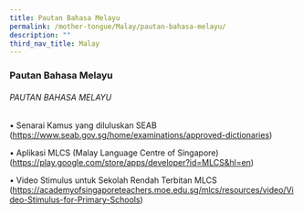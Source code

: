 ```yaml
---
title: Pautan Bahasa Melayu
permalink: /mother-tongue/Malay/pautan-bahasa-melayu/
description: ""
third_nav_title: Malay
---
```

### Pautan Bahasa Melayu


###### PAUTAN BAHASA MELAYU

•	Senarai Kamus yang diluluskan SEAB 
(https://www.seab.gov.sg/home/examinations/approved-dictionaries)

•	Aplikasi MLCS (Malay Language Centre of Singapore)
(https://play.google.com/store/apps/developer?id=MLCS&hl=en)

•	Video Stimulus untuk Sekolah Rendah Terbitan MLCS
(https://academyofsingaporeteachers.moe.edu.sg/mlcs/resources/video/Video-Stimulus-for-Primary-Schools)